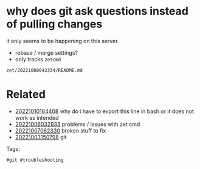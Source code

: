 # why does git ask questions instead of pulling changes

it only seems to be happening on this server.

- rebase / merge settings?
- only tracks `zetcmd`

` zet/20221008042334/README.md `

# Related

- [20221010164408](/zet/20221010164408/README.md) why do i have to export this line in bash or it does not work as intended
- [20221006032933](/zet/20221006032933/README.md) problems / issues with zet cmd
- [20221007062330](/zet/20221007062330/README.md) broken stuff to fix
- [20221003150798](/zet/20221003150798/README.md) git

Tags:

    #git #troubleshooting
